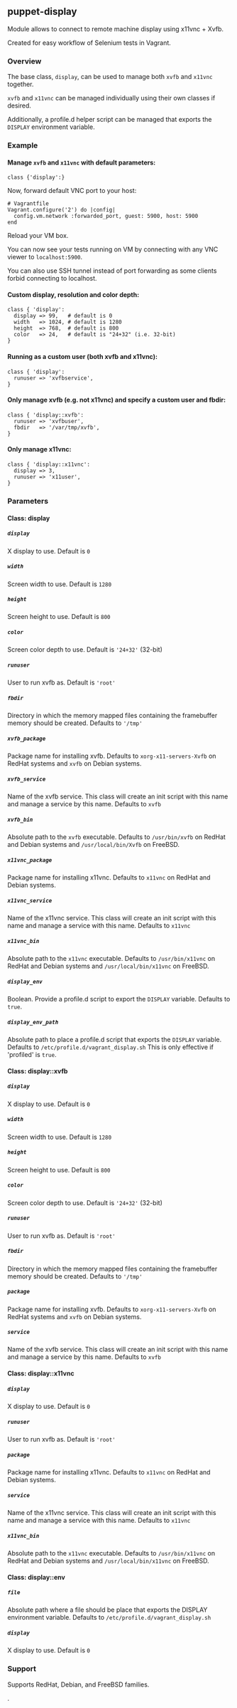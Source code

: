 ## puppet-display

Module allows to connect to remote machine display using x11vnc + Xvfb.

Created for easy workflow of Selenium tests in Vagrant.

### Overview

The base class, `display`, can be used to manage both `xvfb` and `x11vnc`
together.

`xvfb` and `x11vnc` can be managed individually using their own classes if
desired.

Additionally, a profile.d helper script can be managed that exports the
`DISPLAY` environment variable.

### Example

#### Manage `xvfb` and `x11vnc` with default parameters:

    class {'display':}

Now, forward default VNC port to your host:

    # Vagrantfile
    Vagrant.configure('2') do |config|
      config.vm.network :forwarded_port, guest: 5900, host: 5900
    end

Reload your VM box.

You can now see your tests running on VM by connecting with any VNC viewer to `localhost:5900`.

You can also use SSH tunnel instead of port forwarding as some clients forbid connecting to localhost.

#### Custom display, resolution and color depth:

```puppet
class { 'display':
  display => 99,   # default is 0
  width   => 1024, # default is 1280
  height  => 768,  # default is 800
  color   => 24,   # default is "24+32" (i.e. 32-bit)
}
```

#### Running as a custom user (both xvfb and x11vnc):

```puppet
class { 'display':
  runuser => 'xvfbservice',
}
```

#### Only manage __xvfb__ (e.g. not x11vnc) and specify a custom user and fbdir:

```puppet
class { 'display::xvfb':
  runuser => 'xvfbuser',
  fbdir   => '/var/tmp/xvfb',
}
```

#### Only manage __x11vnc__:

```puppet
class { 'display::x11vnc':
  display => 3,
  runuser => 'x11user',
}
```

### Parameters

#### Class: display

##### `display`

  X display to use. Default is `0`

##### `width`

  Screen width to use. Default is `1280`

##### `height`

  Screen height to use. Default is `800`

##### `color`

  Screen color depth to use. Default is `'24+32'` (32-bit)

##### `runuser`

  User to run xvfb as. Default is `'root'`

##### `fbdir`

  Directory in which the memory mapped files containing the framebuffer memory
  should be created. Defaults to `'/tmp'`

##### `xvfb_package`

  Package name for installing xvfb. Defaults to `xorg-x11-servers-Xvfb` on
  RedHat systems and `xvfb` on Debian systems.

##### `xvfb_service`

  Name of the xvfb service.  This class will create an init script with this
  name and manage a service by this name.  Defaults to `xvfb`

##### `xvfb_bin`

  Absolute path to the `xvfb` executable. Defaults to `/usr/bin/xvfb` on
  RedHat and Debian systems and `/usr/local/bin/Xvfb` on FreeBSD.

##### `x11vnc_package`

  Package name for installing x11vnc. Defaults to `x11vnc` on RedHat and
  Debian systems.

##### `x11vnc_service`

  Name of the x11vnc service. This class will create an init script with
  this name and manage a service with this name.  Defaults to `x11vnc`

##### `x11vnc_bin`

  Absolute path to the `x11vnc` executable. Defaults to `/usr/bin/x11vnc` on
  RedHat and Debian systems and `/usr/local/bin/x11vnc` on FreeBSD.

##### `display_env`

  Boolean. Provide a profile.d script to export the `DISPLAY` variable.
  Defaults to `true`.

##### `display_env_path`
  Absolute path to place a profile.d script that exports the `DISPLAY`
  variable.  Defaults to `/etc/profile.d/vagrant_display.sh`
  This is only effective if 'profiled' is `true`.

#### Class: display::xvfb

##### `display`

  X display to use. Default is `0`

##### `width`

  Screen width to use. Default is `1280`

##### `height`

  Screen height to use. Default is `800`

##### `color`

  Screen color depth to use. Default is `'24+32'` (32-bit)

##### `runuser`

  User to run xvfb as. Default is `'root'`

##### `fbdir`

  Directory in which the memory mapped files containing the framebuffer memory
  should be created. Defaults to `'/tmp'`

##### `package`

  Package name for installing xvfb. Defaults to `xorg-x11-servers-Xvfb` on
  RedHat systems and `xvfb` on Debian systems.

##### `service`

  Name of the xvfb service.  This class will create an init script with this
  name and manage a service by this name.  Defaults to `xvfb`

#### Class: display::x11vnc

##### `display`

  X display to use. Default is `0`

##### `runuser`

  User to run xvfb as. Default is `'root'`

##### `package`

  Package name for installing x11vnc. Defaults to `x11vnc` on RedHat and
  Debian systems.

##### `service`

  Name of the x11vnc service. This class will create an init script with
  this name and manage a service with this name.  Defaults to `x11vnc`

##### `x11vnc_bin`

  Absolute path to the `x11vnc` executable. Defaults to `/usr/bin/x11vnc` on
  RedHat and Debian systems and `/usr/local/bin/x11vnc` on FreeBSD.

#### Class: display::env

##### `file`

  Absolute path where a file should be place that exports the DISPLAY
  environment variable. Defaults to `/etc/profile.d/vagrant_display.sh`

##### `display`

  X display to use. Default is `0`

### Support

Supports RedHat, Debian, and FreeBSD families.

.
